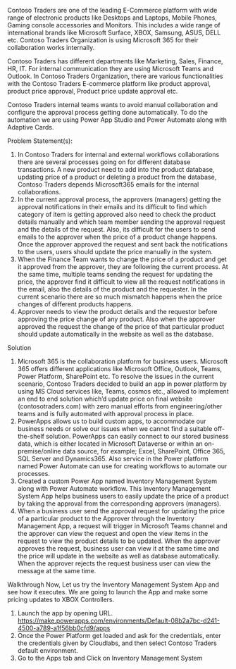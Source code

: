 Contoso Traders are one of the leading E-Commerce platform with wide range of electronic products like Desktops and Laptops, Mobile Phones, Gaming console accessories and Monitors. This includes a wide range of international brands like Microsoft Surface, XBOX, Samsung, ASUS, DELL etc. Contoso Traders Organization is using Microsoft 365 for their collaboration works internally.

Contoso Traders has different departments like Marketing, Sales, Finance, HR, IT. For internal communication they are using Microsoft Teams and Outlook. In Contoso Traders Organization, there are various functionalities with the Contoso Traders E-commerce platform like product approval, product price approval, Product price update approval etc. 

Contoso Traders internal teams wants to avoid manual collaboration and configure the approval process getting done automatically.
To do the automation we are using Power App Studio and Power Automate along with Adaptive Cards.

Problem Statement(s):
1.	In Contoso Traders for internal and external workflows collaborations there are several processes going on for different database transactions. A new product need to add into the product database, updating price of a product or deleting a product from the database, Contoso Traders depends Microsoft365 emails for the internal collaborations.
2.	In the current approval process, the approvers (managers) getting the approval notifications in their emails and its difficult to find which category of item is getting approved also need to check the product details manually and which team member sending the approval request and the details of the request. Also, its difficult for the users to send emails to the approver when the price of a product change happens. Once the approver approved the request and sent back the notifications to the users, users should update the price manually in the system.
3.	When the Finance Team wants to change the price of a product and get it approved from the approver, they are following the current process. At the same time, multiple teams sending the request for updating the price, the approver find it difficult to view all the request notifications in the email, also the details of the product and the requester. In the current scenario there are so much mismatch happens when the price changes of different products happens.
4.	Approver needs to view the product details and the requestor before approving the price change of any product. Also when the approver approved the request the change of the price of that particular product should update automatically in the website as well as the database.

Solution

1.	Microsoft 365 is the collaboration platform for business users. Microsoft 365 offers different applications like Microsoft Office, Outlook, Teams, Power Platform, SharePoint etc. To resolve the issues in the current scenario, Contoso Traders decided to build an app in power platform  by using MS Cloud services like, Teams, cosmos etc., allowed to implement an end to end solution which’d update price on final website (contosotraders.com) with zero manual efforts from engineering/other teams and is fully automated with approval process in place. 
2.	PowerApps allows us to build custom apps, to accommodate our business needs or solve our issues when we cannot find a suitable off-the-shelf solution. PowerApps can easily connect to our stored business data, which is either located in Microsoft Dataverse or within an on-premise/online data source, for example; Excel, SharePoint, Office 365, SQL Server and Dynamics365. Also service in the Power platform  named Power Automate  can use for creating workflows to automate our processes.
3.	Created a custom Power App named Inventory Management System along with Power Automate workflow. This Inventory Management System App helps business users to easily update the price of a product by taking the approval from the corresponding approvers (managers).
4.	When a business user send the approval request for updating the price of a particular product to the Approver through the Inventory Management App, a request will trigger in Microsoft Teams channel and the approver can view the request and open the view items in the request to view the product details to be updated. When the approver approves the request, business user can view it at the same time and the price will update in the website as well as database automatically. When the approver rejects the request business user can view the message at the same time.


Walkthrough 
		Now, Let us try the Inventory Management System App and see how it executes.  			We are going to launch the App and make some pricing updates to XBOX 				Controllers. 
1.	Launch the app by opening URL.  https://make.powerapps.com/environments/Default-08b2a7bc-d241-4500-a789-a1f56bb0cfd9/apps 
2.	Once the Power Platform get loaded and ask for the credentials, enter the credentials given by Cloudlabs, and then select Contoso Traders default environment.
3.	Go to the Apps tab and Click on Inventory Management System

